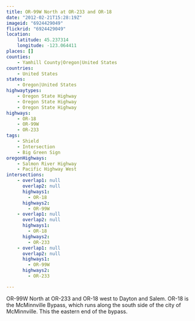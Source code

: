 ```yaml
---
title: OR-99W North at OR-233 and OR-18
date: "2012-02-21T15:28:19Z"
imageid: "6924429049"
flickrid: "6924429049"
location:
    latitude: 45.237314
    longitude: -123.064411
places: []
counties:
    - Yamhill County|Oregon|United States
countries:
    - United States
states:
    - Oregon|United States
highwaytypes:
    - Oregon State Highway
    - Oregon State Highway
    - Oregon State Highway
highways:
    - OR-18
    - OR-99W
    - OR-233
tags:
    - Shield
    - Intersection
    - Big Green Sign
oregonHighways:
    - Salmon River Highway
    - Pacific Highway West
intersections:
    - overlap1: null
      overlap2: null
      highways1:
        - OR-18
      highways2:
        - OR-99W
    - overlap1: null
      overlap2: null
      highways1:
        - OR-18
      highways2:
        - OR-233
    - overlap1: null
      overlap2: null
      highways1:
        - OR-99W
      highways2:
        - OR-233

---
```

OR-99W North at OR-233 and OR-18 west to Dayton and Salem.  OR-18 is the McMinnville Bypass, which runs along the south side of the city of McMinnville.  This the eastern end of the bypass.